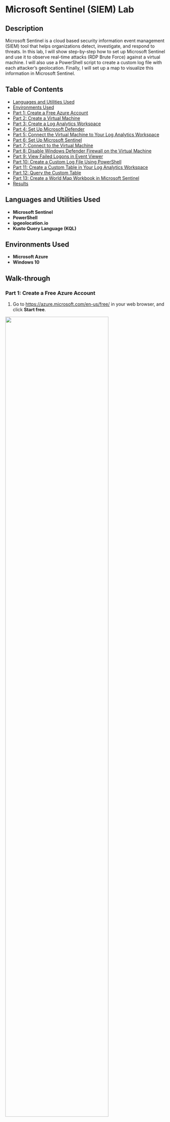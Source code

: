 # Microsoft Sentinel (SIEM) Lab

## Description

Microsoft Sentinel is a cloud based security information event management (SIEM) tool that helps organizations detect, investigate, and respond to threats. In this lab, I will show step-by-step how to set up Microsoft Sentinel and use it to observe real-time attacks (RDP Brute Force) against a virtual machine. I will also use a PowerShell script to create a custom log file with each attacker’s geolocation. Finally, I will set up a map to visualize this information in Microsoft Sentinel.

## Table of Contents

   * [Languages and Utilities Used](#Languages-and-Utilities-Used)
   * [Environments Used](#Environments-Used)
   * [Part 1: Create a Free Azure Account](#Part-1-Create-a-Free-Azure-Account)
   * [Part 2: Create a Virtual Machine](#Part-2-Create-a-Virtual-Machine)
   * [Part 3: Create a Log Analytics Workspace](#Part-3-Create-a-Log-Analytics-Workspace)
   * [Part 4: Set Up Microsoft Defender](#Part-4-Set-Up-Microsoft-Defender)
   * [Part 5: Connect the Virtual Machine to Your Log Analytics Workspace](#Part-5-Connect-the-Virtual-Machine-to-Your-Log-Analytics-Workspace)
   * [Part 6: Set Up Microsoft Sentinel](#Part-6-Set-Up-Microsoft-Sentinel)
   * [Part 7: Connect to the Virtual Machine](#Part-7-Connect-to-the-Virtual-Machine)
   * [Part 8: Disable Windows Defender Firewall on the Virtual Machine](#Part-8-Disable-Windows-Defender-Firewall-on-the-Virtual-Machine)
   * [Part 9: View Failed Logons in Event Viewer](#Part-9-View-Failed-Logons-in-Event-Viewer)
   * [Part 10: Create a Custom Log File Using PowerShell](#Part-10-Create-a-Custom-Log-File-Using-PowerShell)
   * [Part 11: Create a Custom Table in Your Log Analytics Workspace](#Part-11-Create-a-Custom-Table-in-Your-Log-Analytics-Workspace)
   * [Part 12: Query the Custom Table](#Part-12-Query-the-Custom-Table)
   * [Part 13: Create a World Map Workbook in Microsoft Sentinel](#Part-13-Create-a-World-Map-Workbook-in-Microsoft-Sentinel)
   * [Results](#Results)

## Languages and Utilities Used

* **Microsoft Sentinel** 
* **PowerShell**
* **ipgeolocation.io**
* **Kusto Query Language (KQL)**

## Environments Used

* **Microsoft Azure**
* **Windows 10**

## Walk-through

### Part 1: Create a Free Azure Account

1. Go to https://azure.microsoft.com/en-us/free/ in your web browser, and click **Start free**.

<img src="https://github.com/emann615/ActiveDirectoryLab/assets/117882385/f1a499e8-ce41-466e-b728-50f7493173f0" height="80%" width="80%"/>
</br>
</br>

2. Create or sign in with a Microsoft account.

<img src="https://github.com/emann615/MicrosoftSentinelLab/assets/117882385/b1105114-239b-4fdf-bd78-828dc89b6bbe" height="80%" width="80%"/>
</br>
</br>

### Part 2: Create a Virtual Machine

1. Once you’re logged into Azure, type **Virtual machines** in the search box at the top of the page. Then select **Virtual machines** listed under **Services**.

<img src="https://github.com/emann615/ActiveDirectoryLab/assets/117882385/4cdd3648-6040-4995-a92c-40cd89f9db9f" height="80%" width="80%"/>
</br>
</br>

2. Click **Create**, and select **Azure virtual machine**.

<img src="https://github.com/emann615/ActiveDirectoryLab/assets/117882385/24a405ad-0c78-49c2-bf37-2a803505a633" height="80%" width="80%"/>
</br>
</br>

3. Next to **Resource group**, click **Create new**.

<img src="https://github.com/emann615/ActiveDirectoryLab/assets/117882385/21fc764d-611a-4d67-8a61-d060a6eb4471" height="80%" width="80%"/>
</br>
</br>

4. Name it **Honeypotlab**, and click **OK**.

<img src="https://github.com/emann615/ActiveDirectoryLab/assets/117882385/01cd5026-1e8b-4790-8365-c78de6906f6d" height="80%" width="80%"/>
</br>
</br>

5. Next to **Virtual machine name**, type in **honeypot-vm**.

<img src="https://github.com/emann615/ActiveDirectoryLab/assets/117882385/6bb604d8-18be-4250-b356-415f46c3e2b0" height="80%" width="80%"/>
</br>
</br>

6. Next to **Image**, select **Windows 10 Pro**.

<img src="https://github.com/emann615/ActiveDirectoryLab/assets/117882385/27607b0d-b76c-4ce0-8559-bb33fd35431e" height="80%" width="80%"/>
</br>
</br>

7. Next to **Size**, select **Standard_DS1 - vcpu, 3.5 GiB memory**.

<img src="https://github.com/emann615/ActiveDirectoryLab/assets/117882385/84b04b88-90bd-4c63-9529-4d219cb5c3fd" height="80%" width="80%"/>
</br>
</br>

8. Under **Administrator account**, type in a username and password you will use to log in to the virtual machine.

<img src="https://github.com/emann615/ActiveDirectoryLab/assets/117882385/2725c032-d947-4060-af6b-60e9c890d946" height="80%" width="80%"/>
</br>
</br>

9. Under **Licensing**, check the box next to **I confirm I have an eligible Windows 10/11 license with multi-tenant hosting rights**.

<img src="https://github.com/emann615/ActiveDirectoryLab/assets/117882385/5f8993ac-729c-4684-8140-f47b6a6672a1" height="80%" width="80%"/>
</br>
</br>

10. Click **Next** until you reach the **Networking** tab.

<img src="https://github.com/emann615/ActiveDirectoryLab/assets/117882385/4488ea9a-3c9a-4d2d-9feb-54f868b8db3e" height="80%" width="80%"/>
</br>
</br>

<img src="https://github.com/emann615/ActiveDirectoryLab/assets/117882385/a5008313-a0ac-4a8b-ba79-7b0db981b566" height="80%" width="80%"/>
</br>
</br>

11. Next to **NIC network security group**, select **Advanced**.

<img src="https://github.com/emann615/ActiveDirectoryLab/assets/117882385/5a8e1976-d54f-481f-bc4d-996de0fe74d2" height="80%" width="80%"/>
</br>
</br>

12. Next to **Configure network security group**, click **Create new**.

<img src="https://github.com/emann615/ActiveDirectoryLab/assets/117882385/b6e065ea-825a-4678-ba3f-56552cd303d1" height="80%" width="80%"/>
</br>
</br>

13. Under **Inbound rules**, click the three dots next to the default rule, and select **Remove**.

<img src="https://github.com/emann615/ActiveDirectoryLab/assets/117882385/ce9ceb9f-177c-4e7c-8f14-5ef1061fd2a9" height="80%" width="80%"/>
</br>
</br>

14. Click **+ Add an inbound rule**.

<img src="https://github.com/emann615/ActiveDirectoryLab/assets/117882385/391aef57-7f5f-4917-b7ef-d0130a62ebd1" height="80%" width="80%"/>
</br>
</br>

15. Under **Destination port ranges**, type "*" to select all ports.

<img src="https://github.com/emann615/ActiveDirectoryLab/assets/117882385/9e58942f-7df8-48e6-b510-b7cee68b927b" height="80%" width="80%"/>
</br>
</br>

16. Under **Priority**, type **100**.

<img src="https://github.com/emann615/ActiveDirectoryLab/assets/117882385/f8759cea-5d5a-4fe3-bc4d-5adda721865f" height="80%" width="80%"/>
</br>
</br>

17. Under **Name**, type **DANGER_ANY_IN**.

<img src="https://github.com/emann615/ActiveDirectoryLab/assets/117882385/7346abc4-2165-42b1-bf81-69c97f980ecd" height="80%" width="80%"/>
</br>
</br>

18. Click **Add**, and click **OK**. 

<img src="https://github.com/emann615/ActiveDirectoryLab/assets/117882385/ab5cb565-98af-458c-aba4-510f0f0d3202" height="80%" width="80%"/>
</br>
</br>

<img src="https://github.com/emann615/ActiveDirectoryLab/assets/117882385/fbce371a-44d2-43b9-a456-6d1d6b9c1149" height="80%" width="80%"/>
</br>
</br>

19. Click **Review + create**.

<img src="https://github.com/emann615/ActiveDirectoryLab/assets/117882385/e36ccdab-c5c9-4768-9a84-350cbf9d5280" height="80%" width="80%"/>
</br>
</br>

20. Click **Create**.

<img src="https://github.com/emann615/ActiveDirectoryLab/assets/117882385/94f6f255-6ecb-4090-b65c-4152ae4d64ce" height="80%" width="80%"/>
</br>
</br>

### Part 3: Create a Log Analytics Workspace

1. Type **log analytics** into the search box at the top of the page, and select **Log Analytics workspaces** listed under **Services**.

<img src="https://github.com/emann615/ActiveDirectoryLab/assets/117882385/73fea01e-9121-4771-b239-5ea612832954" height="80%" width="80%"/>
</br>
</br>

2. Click **Create log analytics workspace**.

<img src="https://github.com/emann615/ActiveDirectoryLab/assets/117882385/cd0d13e5-d79f-46d2-8296-a3c8fc0774d7" height="80%" width="80%"/>
</br>
</br>

3. Next to **Resource group**, select **Honeypotlab**.

<img src="https://github.com/emann615/ActiveDirectoryLab/assets/117882385/65b5343a-833c-4bd9-947d-a304cdc54ac4" height="80%" width="80%"/>
</br>
</br>

4. Next to **Name**, type in **law-honeypot**.
   * I had to name it **law-honeypot4** because I did the lab multiple times.

<img src="https://github.com/emann615/ActiveDirectoryLab/assets/117882385/75d88a8b-8c8a-4416-9d0e-b2909134f0e1" height="80%" width="80%"/>
</br>
</br>

5. Next to **Region**, select **West US 3**.

<img src="https://github.com/emann615/ActiveDirectoryLab/assets/117882385/27ebaa7b-5ba9-4d08-be1a-42c2806ceb63" height="80%" width="80%"/>
</br>
</br>

6. Click **Review + Create**.

<img src="https://github.com/emann615/ActiveDirectoryLab/assets/117882385/21365a99-54db-467a-a2f1-5b789f105f7f" height="80%" width="80%"/>
</br>
</br>

7. Click **Create**.

<img src="https://github.com/emann615/ActiveDirectoryLab/assets/117882385/3f4265d0-fd93-4b90-991b-398582b0a4b3" height="80%" width="80%"/>
</br>
</br>

### Part 4: Set Up Microsoft Defender

1. Type **defender** in the search box at the top of the page, and select **Microsoft Defender for Cloud** listed under **Services**.

<img src="https://github.com/emann615/ActiveDirectoryLab/assets/117882385/884d747d-a945-437f-baa5-871ff262276b" height="80%" width="80%"/>
</br>
</br>

2. From the left menu options, select **Environment settings**.

<img src="https://github.com/emann615/ActiveDirectoryLab/assets/117882385/82c5cbf5-462c-4984-8aa3-250fc7631f57" height="80%" width="80%"/>
</br>
</br>

3. Click the dropdown arrow next to **Azure subscription 1**, and select **law-honeypot**. 

<img src="https://github.com/emann615/ActiveDirectoryLab/assets/117882385/98e59133-2cd8-4992-b12b-e629c73f9aa9" height="80%" width="80%"/>
</br>
</br>

4. Under **Plan**, turn on **Foundation CSPM** and **Servers**. Then click **Save**.

<img src="https://github.com/emann615/ActiveDirectoryLab/assets/117882385/d49646c2-8720-45fa-bfab-8df848649bc6" height="80%" width="80%"/>
</br>
</br>

5. Select the **Data collection** tab.

<img src="https://github.com/emann615/ActiveDirectoryLab/assets/117882385/02f09da4-f44c-4f81-8fcb-495dbcf9e247" height="80%" width="80%"/>
</br>
</br>

6. Select **All Events**, and click **Save**.

<img src="https://github.com/emann615/ActiveDirectoryLab/assets/117882385/ff911a69-6f66-44dc-b27c-71093cf0a3f5" height="80%" width="80%"/>
</br>
</br>

### Part 5: Connect the Virtual Machine to Your Log Analytics Workspace

1. Type **log analytics** into the search box at the top of the page, and select **Log Analytics workspaces** listed under **Services**.

<img src="https://github.com/emann615/ActiveDirectoryLab/assets/117882385/697bab72-61b5-4e50-b7fe-b3c655633751" height="80%" width="80%"/>
</br>
</br>

2. Click **law-honeypot**.

<img src="https://github.com/emann615/ActiveDirectoryLab/assets/117882385/171e0175-1bbe-44c3-ad1e-84ff6442a4d5" height="80%" width="80%"/>
</br>
</br>

3. From the left menu options, select **Virtual machines**.

<img src="https://github.com/emann615/ActiveDirectoryLab/assets/117882385/d677a2dd-b9df-4099-935d-65a83466ca1a" height="80%" width="80%"/>
</br>
</br>

4. Click **honeypot-vm**.

<img src="https://github.com/emann615/ActiveDirectoryLab/assets/117882385/ca0b901b-ccb1-4ca8-8865-534ffdba62db" height="80%" width="80%"/>
</br>
</br>

5. Click **Connect**.

<img src="https://github.com/emann615/ActiveDirectoryLab/assets/117882385/fe246d32-0a9b-4ec8-95c6-0f92ce688f08" height="80%" width="80%"/>
</br>
</br>

### Part 6: Set Up Microsoft Sentinel

1. Open a new tab in your web browser.

<img src="https://github.com/emann615/ActiveDirectoryLab/assets/117882385/38b5cf19-12a9-480c-96db-bf986d0c8508" height="80%" width="80%"/>
</br>
</br>

2. Go to https://portal.azure.com/.

<img src="https://github.com/emann615/ActiveDirectoryLab/assets/117882385/91bd2b26-1589-4a54-b447-7b989625ad50" height="80%" width="80%"/>
</br>
</br>

3. Type **sentinel** in the search box at the top of the page, and select **Microsoft Sentinel** listed under **Services**.

<img src="https://github.com/emann615/ActiveDirectoryLab/assets/117882385/0602cbd0-b3aa-4582-bd83-d8eed9099e2b" height="80%" width="80%"/>
</br>
</br>

4. Click **Create Microsoft Sentinel**.

<img src="https://github.com/emann615/ActiveDirectoryLab/assets/117882385/53fd8490-4a57-44d5-a300-13de41f78219" height="80%" width="80%"/>
</br>
</br>

5. Under **Workspace**, select **law-honeypot**, and click **Add**.

<img src="https://github.com/emann615/ActiveDirectoryLab/assets/117882385/ddaeaaf8-5ea0-48eb-a80a-bfddc8ef2752" height="80%" width="80%"/>
</br>
</br>

### Part 7: Connect to the Virtual Machine

1. Click in the search box at the top of the page, and select **Virtual machines** listed under **Recent services**.

<img src="https://github.com/emann615/ActiveDirectoryLab/assets/117882385/2d66751d-8c2a-439e-a8fc-34bab3ee004b" height="80%" width="80%"/>
</br>
</br>

2. Click **honeypot-vm**.

<img src="https://github.com/emann615/ActiveDirectoryLab/assets/117882385/b34ba596-d4df-4700-9ca0-bac12935a18b" height="80%" width="80%"/>
</br>
</br>

3. Under **Public IP address**, copy the IP address of the virtual machine.

<img src="https://github.com/emann615/ActiveDirectoryLab/assets/117882385/82a4ee29-d626-4401-b603-2e0e19d41987" height="80%" width="80%"/>
</br>
</br>

4. Click the **Start**, and run **Remote Desktop Connection**.

<img src="https://github.com/emann615/ActiveDirectoryLab/assets/117882385/4e2043a5-8110-4a3a-a271-49a5188238b3" height="80%" width="80%"/>
</br>
</br>

5. Next to **Computer**, paste in the IP address of the virtual machine, and click **Connect**.

<img src="https://github.com/emann615/ActiveDirectoryLab/assets/117882385/1bf91e29-b062-4394-89c7-e9ed0906bfc4" height="80%" width="80%"/>
</br>
</br>

6. Click **More choices**, and select **Use a different account**.

<img src="https://github.com/emann615/ActiveDirectoryLab/assets/117882385/fcb74e4b-d880-4628-beb7-d0e8de1c4beb" height="80%" width="80%"/>
</br>
</br>

7. Type in the username and password you created for the virtual machine, and click **OK**.

<img src="https://github.com/emann615/ActiveDirectoryLab/assets/117882385/921fa5b8-a5a4-4fb2-818d-913618a4fb66" height="80%" width="80%"/>
</br>
</br>

8. Check the box next to **Don’t ask me again for connections to this computer**, and click **Yes**.

<img src="https://github.com/emann615/ActiveDirectoryLab/assets/117882385/5bebdfd0-46cc-4e8d-b865-7c9be28f0309" height="80%" width="80%"/>
</br>
</br>

9. On the **Choose privacy settings for your device** screen, set all options to **No**, and click **Accept**.

<img src="https://github.com/emann615/ActiveDirectoryLab/assets/117882385/53c95123-88a7-4af2-8c4e-4ec0d243b16b" height="80%" width="80%"/>
</br>
</br>

10. Click **Yes** when asked “Do you want to allow your PC to be discoverable by other PCs and devices on this network?”

<img src="https://github.com/emann615/ActiveDirectoryLab/assets/117882385/fa8a919e-0faa-4001-a6d1-c034e34a0373" height="80%" width="80%"/>
</br>
</br>

### Part 8: Disable Windows Defender Firewall on the Virtual Machine

1. Click **Start** on your physical computer, and run **Command Prompt**.

<img src="https://github.com/emann615/ActiveDirectoryLab/assets/117882385/ad66a460-bd66-4fc1-8eb4-b7d84f7c30a8" height="80%" width="80%"/>
</br>
</br>

2. Enter the the following command:
  ```
  ping <virtual machine IP address> -t
  ```
  * The ping request will time out because Windows Defender Firewall is blocking connections between your physical computer and the virtual machine.

<img src="https://github.com/emann615/ActiveDirectoryLab/assets/117882385/9b209935-eb9d-4ec2-98b0-4d9967a2fb6c" height="80%" width="80%"/>
</br>
</br>

3. Go back to the virtual machine, click **Start**, and open **Windows Defender Firewall**.
   * Type **wf.msc** to go directly to the advanced settings.

<img src="https://github.com/emann615/ActiveDirectoryLab/assets/117882385/8b30b485-a2c7-45c8-a4b9-55fcbd626b4c" height="80%" width="80%"/>
</br>
</br>

4. Click **Windows Defender Firewall Properties**.

<img src="https://github.com/emann615/ActiveDirectoryLab/assets/117882385/ca1d171f-ca9b-4f7f-a056-64868086c163" height="80%" width="80%"/>
</br>
</br>

5. Go through the **Domain Profile**, **Private Profile**, and **Public Profile** tabs, and set the **Firewall state** to **Off**.

<img src="https://github.com/emann615/ActiveDirectoryLab/assets/117882385/d0f8a7cb-e851-4dc1-8059-2e8de82b4eb5" height="80%" width="80%"/>
</br>
</br>

6. Click **Apply** and **OK**. 

<img src="https://github.com/emann615/ActiveDirectoryLab/assets/117882385/b844f91f-6c2e-4ac5-98bc-ea32c8213092" height="80%" width="80%"/>
</br>
</br>

7. Go back to **Command Prompt** on your physical computer.
   * The ping request should now be receiving replies back from the virtual machine.

<img src="https://github.com/emann615/ActiveDirectoryLab/assets/117882385/f2c1ebf8-8208-41bb-8e0b-24319990606f" height="80%" width="80%"/>
</br>
</br>

8. Click **Close** to exit **Command Prompt**.

<img src="https://github.com/emann615/ActiveDirectoryLab/assets/117882385/3c671016-2735-4911-bdd8-7e33706b98c1" height="80%" width="80%"/>
</br>
</br>

### Part 9: View Failed Logons in Event Viewer

1. Go back to the virtual machine, click **Start**, and open **Event Viewer**.

<img src="https://github.com/emann615/ActiveDirectoryLab/assets/117882385/519156a5-7a45-4e9e-bd60-eb151701c8f0" height="80%" width="80%"/>
</br>
</br>

2. Click the dropdown arrow next to **Windows Logs**, and select **Security**.

<img src="https://github.com/emann615/ActiveDirectoryLab/assets/117882385/55d3b04d-993c-4648-9dcb-77b1461fed1f" height="80%" width="80%"/>
</br>
</br>

3. Click **Start** on your physical computer, and open **Remote Desktop Connection**.

<img src="https://github.com/emann615/ActiveDirectoryLab/assets/117882385/d2d810a7-f11e-4fc5-a347-350ee71dc1ce" height="80%" width="80%"/>
</br>
</br>

4. Try to log in using a fake username and password.
   * You will see a message that says “Your credentials did not work”.

<img src="https://github.com/emann615/ActiveDirectoryLab/assets/117882385/1809450d-82a9-4e4a-a723-afdc51d4c8c9" height="80%" width="80%"/>
</br>
</br>

5. Go back to the virtual machine, right click inside **Event Viewer**, and click **Refresh**.

<img src="https://github.com/emann615/ActiveDirectoryLab/assets/117882385/09844c65-62e0-4541-b6a6-e94af99d850a" height="80%" width="80%"/>
</br>
</br>

6. Find the entry with **EventID 4625**, and double click it to view the **Event Properties**.
   * This window will show you different information about the security event, such as the account name that was used, the failure reason, and the source network address.

<img src="https://github.com/emann615/ActiveDirectoryLab/assets/117882385/eb155f68-88a0-4fa1-a987-e4ad2657a942" height="80%" width="80%"/>
</br>
</br>

<img src="https://github.com/emann615/ActiveDirectoryLab/assets/117882385/fb861163-a49a-42d5-8d35-6f15ffe735bd" height="80%" width="80%"/>
</br>
</br>

### Part 10: Create a Custom Log File Using PowerShell

1. Click **Start** on the virtual machine, and open **Windows PowerShell ISE**.

<img src="https://github.com/emann615/ActiveDirectoryLab/assets/117882385/7c99748c-f5e9-4363-aad0-4baf0f86ec51" height="80%" width="80%"/>
</br>
</br>

2. Click **New Script**.

<img src="https://github.com/emann615/ActiveDirectoryLab/assets/117882385/d48ad6c3-e37f-4b39-affa-7a29d3c9dc4c" height="80%" width="80%"/>
</br>
</br>

3. Open **Microsoft Edge**, and go to the PowerShell script using the following link: https://github.com/emann615/Sentinel-Lab/blob/main/Custom_Security_Log_Exporter.ps1

4. Copy the script, and paste it into **PowerShell**.

<img src="https://github.com/emann615/ActiveDirectoryLab/assets/117882385/1a740172-d793-45e4-ae81-bab3b450f525" height="80%" width="80%"/>
</br>
</br>

5. Go to the following link in **Microsoft Edge**: https://ipgeolocation.io/

<img src="https://github.com/emann615/ActiveDirectoryLab/assets/117882385/0b151704-9de8-4c07-8744-7e9d7d86fa4d" height="80%" width="80%"/>
</br>
</br>

6. Click **Get Free API Access**.

<img src="https://github.com/emann615/ActiveDirectoryLab/assets/117882385/e8d6aa77-bafd-47d4-a8ce-50de57b1b28f" height="80%" width="80%"/>
</br>
</br>

7. Fill out the name, email, and password information, and click **Sign Up**.
   * You can also sign up using a Google or GitHub account.

<img src="https://github.com/emann615/ActiveDirectoryLab/assets/117882385/76b77049-3d21-4dd7-90a6-849bf515c396" height="80%" width="80%"/>
</br>
</br>

<img src="https://github.com/emann615/ActiveDirectoryLab/assets/117882385/6de4dab0-96ed-47a7-be2a-0b32a192d9bd" height="80%" width="80%"/>
</br>
</br>

8. Once you are logged in, copy the API key.

9. Paste the API key into the Powershell script next to **$API_KEY**.

<img src="https://github.com/emann615/ActiveDirectoryLab/assets/117882385/9133d076-30ec-41cb-a3ec-7c93c513fd4a" height="80%" width="80%"/>
</br>
</br>

10. Save the PowerShell script under the name **Log_Exporter**.

<img src="https://github.com/emann615/ActiveDirectoryLab/assets/117882385/0d3b8679-b8cf-4010-b7b6-f3b0d75edb0d" height="80%" width="80%"/>
</br>
</br>

11. Click **Run Script**.
    * The script will take failed RDP events from Windows Event Viewer and use the API key to find the geolocation. Then it will output that information into a file named **failed_rdp.log**.

<img src="https://github.com/emann615/ActiveDirectoryLab/assets/117882385/5809ab63-5c42-4e0c-9898-a28ad13069aa" height="80%" width="80%"/>
</br>
</br>

12. Perform some more failed logons to see them added to the list.
    * You can find the failed_rdp.log file by opening **File Explorer** and pasting in the following directory path: **C:\ProgramData**
      * **File format:** latitude, longitude, destination, username, source, state, country, label, datetime

<img src="https://github.com/emann615/ActiveDirectoryLab/assets/117882385/109a1af1-b061-4f50-9dfe-79fe7639d210" height="80%" width="80%"/>
</br>
</br>

### Part 11: Create a Custom Table in Your Log Analytics Workspace

1. Open the **failed_rdp.log** file, and copy all the information.

<img src="https://github.com/emann615/ActiveDirectoryLab/assets/117882385/0742fc50-3102-40be-a6dd-46f1bee426d1" height="80%" width="80%"/>
</br>
</br>

<img src="https://github.com/emann615/ActiveDirectoryLab/assets/117882385/2e86f678-0ce6-430d-81cc-99e8742f4bec" height="80%" width="80%"/>
</br>
</br>

2. Go back to your physical computer, and create a new text document using **Notepad**.

3. Paste the information from the **failed_rdp.log** file into the Notepad text document.

<img src="https://github.com/emann615/ActiveDirectoryLab/assets/117882385/6b4a9868-60d1-4727-af1d-f642d0da6931" height="80%" width="80%"/>
</br>
</br>

4. Save the file to the **Desktop** folder of your physical computer under the name **failed_rdp**.

<img src="https://github.com/emann615/ActiveDirectoryLab/assets/117882385/1892d93d-8540-4df8-bdaf-2fab58a32aea" height="80%" width="80%"/>
</br>
</br>

5. Go back to the log analytics workspace you created in Microsoft Azure named **law-honeypot**.

<img src="https://github.com/emann615/ActiveDirectoryLab/assets/117882385/e548c7bf-93b6-4f55-99df-8f5c8e685a38" height="80%" width="80%"/>
</br>
</br>

6. Select **Tables** from the left menu options.

<img src="https://github.com/emann615/ActiveDirectoryLab/assets/117882385/32c16676-508f-4a65-bf77-e4bbd726cb4d" height="80%" width="80%"/>
</br>
</br>

7. Click **Create**, and select **New custom log (MMA-based)**.

<img src="https://github.com/emann615/ActiveDirectoryLab/assets/117882385/0c5eb1cb-3ad4-4d46-9159-42b550fce742" height="80%" width="80%"/>
</br>
</br>

8. Next to **Select a sample log**, click **Select a file**.

<img src="https://github.com/emann615/ActiveDirectoryLab/assets/117882385/2c773d5b-df10-4dd6-b6a8-3622a99170fb" height="80%" width="80%"/>
</br>
</br>

9. Select the **failed_rdp** file you saved to the **Desktop** folder, and click **Open**.  

<img src="https://github.com/emann615/ActiveDirectoryLab/assets/117882385/dedbd2ec-327a-441a-8195-67eae886e209" height="80%" width="80%"/>
</br>
</br>

10. Click **Next**.

<img src="https://github.com/emann615/ActiveDirectoryLab/assets/117882385/601334c7-d1b1-411a-a4d5-f4ef4a36a383" height="80%" width="80%"/>
</br>
</br>

11. Make sure the information under **Records** looks correct. Then click **Next**.

<img src="https://github.com/emann615/ActiveDirectoryLab/assets/117882385/a7942b38-bb93-4d22-a7c4-5d59e77321f1" height="80%" width="80%"/>
</br>
</br>

12. Under **Type**, select **Windows**.

<img src="https://github.com/emann615/ActiveDirectoryLab/assets/117882385/45de51e9-6d56-4caf-845e-d826412c0340" height="80%" width="80%"/>
</br>
</br>

13. Under **Path**, type in the path to the **failed_rdp.log** file on the virtual machine. Then click **Next**.
    * Path: **C:\ProgramData\failed_rdp.log**

<img src="https://github.com/emann615/ActiveDirectoryLab/assets/117882385/ae397902-d2f9-4253-b6b9-1acfbd29e172" height="80%" width="80%"/>
</br>
</br>

14. In the box next to **Custom log name**, type **FAILED_RDP_WITH_GEO**. Then click **Next**.

<img src="https://github.com/emann615/ActiveDirectoryLab/assets/117882385/7b0ea1db-0616-4181-89ce-e378b1429b66" height="80%" width="80%"/>
</br>
</br>

15. Click **Create** to create the custom table.

<img src="https://github.com/emann615/ActiveDirectoryLab/assets/117882385/bacfc6bd-2c9c-490a-b673-94533f8ee49d" height="80%" width="80%"/>
</br>
</br>

### Part 12: Query the Custom Table

1. Select **Logs** from the left menu options.

<img src="https://github.com/emann615/ActiveDirectoryLab/assets/117882385/8cde1055-22f0-45e5-9e29-939c9b8a447b" height="80%" width="80%"/>
</br>
</br>

2. Exit the **Queries window**.

<img src="https://github.com/emann615/ActiveDirectoryLab/assets/117882385/366cf456-b8e7-4b45-a245-d61c3dd4ee73" height="80%" width="80%"/>
</br>
</br>

3. Type in **FAILED_RDP_WITH_GEO_CL**, and click **Run**.
   * If no results are found, you may need to wait 15-20 minutes. Then try to run the query again.

<img src="https://github.com/emann615/ActiveDirectoryLab/assets/117882385/2261c0f7-5fac-41b9-a4b5-8af240c6cccf" height="80%" width="80%"/>
</br>
</br>

<img src="https://github.com/emann615/ActiveDirectoryLab/assets/117882385/9e379d02-f5c6-4661-8e0e-45b36e9c3f4b" height="80%" width="80%"/>
</br>
</br>

4. Once the query starts receiving information, view the items listed under **Results**.

<img src="https://github.com/emann615/ActiveDirectoryLab/assets/117882385/ce6468c5-b857-4026-9067-cdf307afe4bf" height="80%" width="80%"/>
</br>
</br>

5. Check the **RawData** column to make sure it has all the information that is being collected in the failed_rdp.log file on your virtual machine.

<img src="https://github.com/emann615/ActiveDirectoryLab/assets/117882385/47472fab-1389-4a5e-b7de-a1319ad15877" height="80%" width="80%"/>
</br>
</br>

6. You can perform some more failed logons, and run the query again to see that the new logs are added to the results.

<img src="https://github.com/emann615/ActiveDirectoryLab/assets/117882385/1bdee649-e660-4136-8166-915aee0ec644" height="80%" width="80%"/>
</br>
</br>

<img src="https://github.com/emann615/ActiveDirectoryLab/assets/117882385/16bfe519-f5be-4d99-8dc4-4ec6ed3392a2" height="80%" width="80%"/>
</br>
</br>

### Part 13: Create a World Map Workbook in Microsoft Sentinel

1. Click the search box at the top of the page, and select **Microsoft Sentinel** listed under **Recent services**.

<img src="https://github.com/emann615/ActiveDirectoryLab/assets/117882385/91487318-75ef-40b6-a3a4-3ef2d8f081f4" height="80%" width="80%"/>
</br>
</br>

2. A pop up will appear that says “Your unsaved edits will be discarded”. Click **OK**.

<img src="https://github.com/emann615/ActiveDirectoryLab/assets/117882385/f28bfc9c-fd6e-4ddb-9f23-0aea7bd982fd" height="80%" width="80%"/>
</br>
</br>

3. Click **law-honeypot**.
   * If you click the toggle next to **New overview**, you can switch between the old overview layout and the new overview layout.

<img src="https://github.com/emann615/ActiveDirectoryLab/assets/117882385/4d0ef6b3-6b6e-4b63-a7ce-3d70adbb669f" height="80%" width="80%"/>
</br>
</br>

<img src="https://github.com/emann615/ActiveDirectoryLab/assets/117882385/c5e0648b-7b58-4543-bbb5-9b13a7f238b0" height="80%" width="80%"/>
</br>
</br>

<img src="https://github.com/emann615/ActiveDirectoryLab/assets/117882385/954619b5-7733-4b81-83f2-470ae8b472ae" height="80%" width="80%"/>
</br>
</br>

4. Select **Workbooks** from the left menu options.

<img src="https://github.com/emann615/ActiveDirectoryLab/assets/117882385/dc059283-5a00-453d-8d64-f1d38d472ea5" height="80%" width="80%"/>
</br>
</br>

5. Click **Add workbook**.

<img src="https://github.com/emann615/ActiveDirectoryLab/assets/117882385/b977a591-6c09-4385-8e0b-708859d4ece5" height="80%" width="80%"/>
</br>
</br>

6. Click **Edit**.

<img src="https://github.com/emann615/ActiveDirectoryLab/assets/117882385/3c9e214d-d960-4ace-a422-dfa9b08778d0" height="80%" width="80%"/>
</br>
</br>

7. Delete the default queries by clicking the three dots next to **Edit** on the right side, and selecting **Remove**.

<img src="https://github.com/emann615/ActiveDirectoryLab/assets/117882385/05c62180-9e17-41a9-bc5d-d530b75fbf87" height="80%" width="80%"/>
</br>
</br>

8. In the pop up that asks “Remove query?” click **Yes**.

<img src="https://github.com/emann615/ActiveDirectoryLab/assets/117882385/33de3740-f5a9-482f-9ce4-e5dcce0d629b" height="80%" width="80%"/>
</br>
</br>

9. Repeat **steps 7-8** to remove the second default query.

<img src="https://github.com/emann615/ActiveDirectoryLab/assets/117882385/deecbcea-4cd2-472d-915d-a7c59adafa11" height="80%" width="80%"/>
</br>
</br>

<img src="https://github.com/emann615/ActiveDirectoryLab/assets/117882385/bb913600-90f9-4a92-94ea-440a82a1ce3a" height="80%" width="80%"/>
</br>
</br>

10. Click **Add**, and select **Add query**.

<img src="https://github.com/emann615/ActiveDirectoryLab/assets/117882385/4cceda36-ccc8-4ae6-80a8-ee8eee810b90" height="80%" width="80%"/>
</br>
</br>

11. Copy and paste the following query:
```
FAILED_RDP_WITH_GEO_CL
| extend CSVFields  = split(RawData, ',')
| extend Latitude = tostring(CSVFields[0])
| extend Longitude = tostring(CSVFields[1]) 
| extend Destination = tostring(CSVFields[2]) 
| extend Username = tostring(CSVFields[3])
| extend Source = tostring(CSVFields[4])
| extend State = tostring(CSVFields[5])
| extend Country = tostring(CSVFields[6])
| extend Label = tostring(CSVFields[7])
| extend DateTime = todatetime(CSVFields[8])
| summarize event_count=count() by tostring(CSVFields[4]), tostring(CSVFields[0]), tostring(CSVFields[1]), tostring(CSVFields[6]), tostring(CSVFields[7]), tostring(CSVFields[2])
| where CSVFields_2 != "samplehost"
| where CSVFields_4 != ""
```

<img src="https://github.com/emann615/ActiveDirectoryLab/assets/117882385/56ac910d-f59e-411f-aafe-7bbe4bf830c1" height="80%" width="80%"/>
</br>
</br>

<img src="https://github.com/emann615/ActiveDirectoryLab/assets/117882385/b5428458-31e0-4010-b60f-ec6de9c2dfea" height="80%" width="80%"/>
</br>
</br>

<img src="https://github.com/emann615/ActiveDirectoryLab/assets/117882385/f755ce23-416a-49f8-9cc1-4e078fc9151d" height="80%" width="80%"/>
</br>
</br>

12. Click **Run Query**.

<img src="https://github.com/emann615/ActiveDirectoryLab/assets/117882385/79a6b2bb-8312-4c34-be9e-513d870e6d42" height="80%" width="80%"/>
</br>
</br>

13. Under **Visualization**, click the dropdown arrow, and select **Map**.

<img src="https://github.com/emann615/ActiveDirectoryLab/assets/117882385/22a2518e-db7f-465b-8cfa-b2de1b539de3" height="80%" width="80%"/>
</br>
</br>

14. Add the following settings:
    * **Location info using:** Latitude/Longitude
    * **Latitude:** CSVFields_0
    * **Longitude:** CSVFields_1
    * **Size by:** event_count
    * **Metric Label:** CSVFields_7
    * **Metric Value:** event_count

<img src="https://github.com/emann615/ActiveDirectoryLab/assets/117882385/3f18fa26-adef-47dc-9abf-6d32d77ad8d1" height="80%" width="80%"/>
</br>
</br>

<img src="https://github.com/emann615/ActiveDirectoryLab/assets/117882385/af2247ad-f55c-45b7-9474-1418609ff854" height="80%" width="80%"/>
</br>
</br>

15. Click **Apply**. Then click **Save and Close** to save the map settings.

<img src="https://github.com/emann615/ActiveDirectoryLab/assets/117882385/b2646138-d1b7-46da-a7a5-baacfe84fa3f" height="80%" width="80%"/>
</br>
</br>

16. Click **Save** to save the query.

<img src="https://github.com/emann615/ActiveDirectoryLab/assets/117882385/ea8af3e8-118b-4ad6-ada6-782e78580e51" height="80%" width="80%"/>
</br>
</br>

17. Under **Title**, type **Failed RDP World Map**.

18. Under **Resource group**, select **Honeypotlab**.

19. Under **Location**, select **(US) West US 3**.

20. Click **Apply**.

<img src="https://github.com/emann615/ActiveDirectoryLab/assets/117882385/7497dc54-229f-4086-b9f3-68ffae10f667" height="80%" width="80%"/>
</br>
</br>

21. Click **Auto refresh**, and select **5 minutes**. Then click **Apply**.

<img src="https://github.com/emann615/ActiveDirectoryLab/assets/117882385/616fda24-70a6-4b60-ad64-f662ac1665c3" height="80%" width="80%"/>
</br>
</br>

22. Check this map throughout the day to see the number of failed RDP attempts and where they are coming from.

## Results

I left the virtual machine online for just over 24 hours and was able to identify over 29k RDP brute force attempts from all over the world.

<img src="https://github.com/emann615/ActiveDirectoryLab/assets/117882385/8b5249b4-9080-4128-ae15-a1ae662ebb87" height="80%" width="80%"/>
</br>
</br>

<img src="https://github.com/emann615/ActiveDirectoryLab/assets/117882385/8ec50d25-4d9d-45c5-ba2b-6d963637b678" height="80%" width="80%"/>
</br>
</br>

